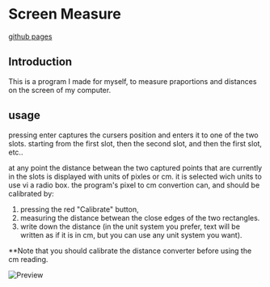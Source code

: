 # Screen Measure

[github pages](https://lioravrahami.github.io/screen_measure/)

## Introduction

This is a program I made for myself, to measure praportions and distances on the screen of my computer.

## usage

pressing enter captures the cursers position and enters it to one of the two slots. starting from the first slot, then the second slot, and then the first slot, etc..

at any point the distance betwean the two captured points that are currently in the slots is displayed with units of pixles or cm. it is selected wich units to use vi a radio box. the program's pixel to cm convertion can, and should be calibrated by:

1. pressing the red "Calibrate" button, 
2. measuring the distance betwean the close edges of the two rectangles.
3. write down the distance (in the unit system you prefer, text will be written as if it is in cm, but you can use any unit system you want).

**Note that you should calibrate the distance converter before using the cm reading.

![Preview](https://lioravrahami.github.io/screen_measure/Preview.gif)
